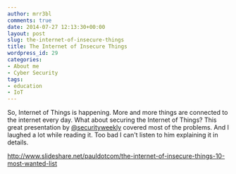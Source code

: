 ```yaml
---
author: mrr3bl
comments: true
date: 2014-07-27 12:13:30+00:00
layout: post
slug: the-internet-of-insecure-things
title: The Internet of Insecure Things
wordpress_id: 29
categories:
- About me
- Cyber Security
tags:
- education
- IoT
---
```


So, Internet of Things is happening. More and more things are connected to the internet every day. What about securing the Internet of Things? This great presentation by [@securityweekly](https://twitter.com/securityweekly) covered most of the problems. And I laughed a lot while reading it. Too bad I can't listen to him explaining it in details.

http://www.slideshare.net/pauldotcom/the-internet-of-insecure-things-10-most-wanted-list
